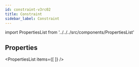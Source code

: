 ```yaml
--- 
id: constraint-v3rc02 
title: Constraint 
sidebar_label: Constraint 
---
```

 
import PropertiesList from '../../../src/components/PropertiesList' 

## Properties 
<PropertiesList items={[ 
]} /> 
 
